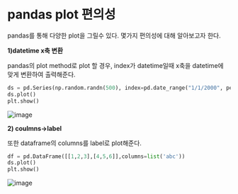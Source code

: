 # pandas plot 편의성

pandas를 통해 다양한 plot을 그릴수 있다. 몇가지 편의성에 대해 알아보고자 한다.

__1)datetime x축 변환__

pandas의 plot method로 plot 할 경우, index가 datetime일때 x축을 datetime에 맞게 변환하여 출력해준다.

```python
ds = pd.Series(np.random.randn(500), index=pd.date_range("1/1/2000", periods=500))
ds.plot()
plt.show()
```
![image](https://user-images.githubusercontent.com/73323188/121524935-c491d800-ca32-11eb-9e0d-c69681b8decd.png)

__2) coulmns->label__

또한 dataframe의 columns를 label로 plot해준다.
```python
df = pd.DataFrame([[1,2,3],[4,5,6]],columns=list('abc'))
ds.plot()
plt.show()
```
![image](https://user-images.githubusercontent.com/73323188/121526073-040cf400-ca34-11eb-8cbd-12b744c19daa.png)


